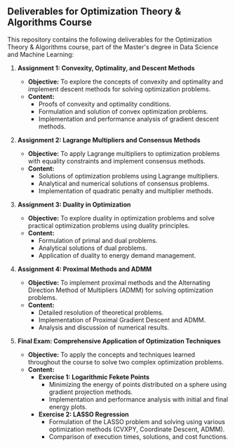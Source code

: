 ## Deliverables for Optimization Theory & Algorithms Course

This repository contains the following deliverables for the Optimization Theory & Algorithms course, part of the Master's degree in Data Science and Machine Learning:

1. **Assignment 1: Convexity, Optimality, and Descent Methods**
   - **Objective:** To explore the concepts of convexity and optimality and implement descent methods for solving optimization problems.
   - **Content:**
     - Proofs of convexity and optimality conditions.
     - Formulation and solution of convex optimization problems.
     - Implementation and performance analysis of gradient descent methods.

2. **Assignment 2: Lagrange Multipliers and Consensus Methods**
   - **Objective:** To apply Lagrange multipliers to optimization problems with equality constraints and implement consensus methods.
   - **Content:**
     - Solutions of optimization problems using Lagrange multipliers.
     - Analytical and numerical solutions of consensus problems.
     - Implementation of quadratic penalty and multiplier methods.

3. **Assignment 3: Duality in Optimization**
   - **Objective:** To explore duality in optimization problems and solve practical optimization problems using duality principles.
   - **Content:**
     - Formulation of primal and dual problems.
     - Analytical solutions of dual problems.
     - Application of duality to energy demand management.

4. **Assignment 4: Proximal Methods and ADMM**
   - **Objective:** To implement proximal methods and the Alternating Direction Method of Multipliers (ADMM) for solving optimization problems.
   - **Content:**
     - Detailed resolution of theoretical problems.
     - Implementation of Proximal Gradient Descent and ADMM.
     - Analysis and discussion of numerical results.

5. **Final Exam: Comprehensive Application of Optimization Techniques**
   - **Objective:** To apply the concepts and techniques learned throughout the course to solve two complex optimization problems.
   - **Content:**
     - **Exercise 1: Logarithmic Fekete Points**
       - Minimizing the energy of points distributed on a sphere using gradient projection methods.
       - Implementation and performance analysis with initial and final energy plots.
     - **Exercise 2: LASSO Regression**
       - Formulation of the LASSO problem and solving using various optimization methods (CVXPY, Coordinate Descent, ADMM).
       - Comparison of execution times, solutions, and cost functions.
